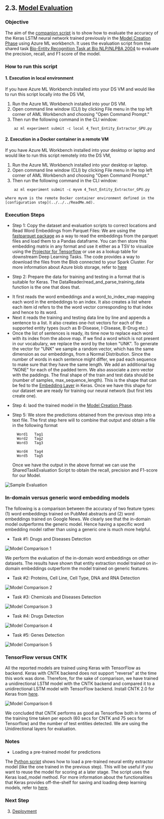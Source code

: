 ## 2.3. [Model Evaluation](4_Test_Entity_Extractor_GPU.py)

### Objective

The aim of the [companion script](4_Test_Entity_Extractor_GPU.py) is to show how to evaluate the accuracy of the Keras LSTM neural network trained previously in the [Model Creation Phase](02_modeling/02_model_creation/ReadMe.md) using Azure ML workbench. It uses the evaluation script from the shared task [Bio-Entity Recognition Task at Bio NLP/NLPBA 2004](http://www.nactem.ac.uk/tsujii/GENIA/ERtask/report.html) to evaluate the precision, recall, and F1 score of the model. 

### How to run this script

#### 1. Execution in local environment 
If you have Azure ML Workbench installed into your DS VM and would like to run this script locally into the DS VM, 
1. Run the Azure ML Workbench installed into your DS VM.
2. Open command line window (CLI) by clicking File menu in the top left corner of AML Workbench and choosing "Open Command Prompt." 
3. Then run the following command in the CLI window:
```
    az ml experiment submit -c local 4_Test_Entity_Extractor_GPU.py   
``` 

#### 2. Execution in a Docker container in a remote VM
If you have Azure ML Workbench installed into your desktop or laptop and would like to run this script remotely into the DS VM, 
1. Run the Azure ML Workbench installed into your desktop or laptop.
2. Open command line window (CLI) by clicking File menu in the top left corner of AML Workbench and choosing "Open Command Prompt." 
3. Then run the following command in the CLI window:
```
    az ml experiment submit -c myvm 4_Test_Entity_Extractor_GPU.py   
```
    where myvm is the remote Docker container environment defined in the [configuration step](../../../ReadMe.md).

### Execution Steps 

 * Step 1: Copy the dataset and evaluation scripts to correct locations and Read Word Embeddings from Parquet Files:
We are using the [fastparquet package](https://pypi.python.org/pypi/fastparquet) as a way to read the embeddings from the parquet files and load them to a Pandas dataframe. You can then store this embedding matrix 
in any format and use it either as a TSV to visualize using the [Projector for Tensorflow](http://projector.tensorflow.org/) or use as a lookup table for downstream Deep Learning Tasks. The code provides a way to download the files from the Blob connected to your Spark Cluster. For more information about Azure blob storage, refer to [here](https://docs.microsoft.com/en-us/azure/storage/storage-dotnet-how-to-use-blobs)

* Step 2: Prepare the data for training and testing in a format that is suitable for Keras. The DataReader/read_and_parse_training_data function is the one that does that.
 - It first reads the word embeddings and a word_to_index_map mapping each word in the embeddings to an index. It also creates a list where each item id refers to the the word vector corresponding to that index and hence to its word.
 - Next it reads the training and testing data line by line and appends a sentence to a list. It also creates one-hot vectors for each of the supported entity types (such as B-Disease, I-Disease, B-Drug etc.)
 - Once the list of sentences is ready, its time now to replace each word with its index from the above map. If we find a word which is not present in our vocabulary, we replace the word by the token "UNK".
 To generate the vector for "UNK" we sample a random vector, which has the same dimension as our embeddings, from a Normal Distribution. Since the number of words in each sentence might differ, we pad each sequence 
 to make sure that they have the same length. We add an additional tag "NONE" for each of the padded term. We also associate a zero vector with the paddings. The final shape of the train and test data should be (number of samples, max_sequence_length). This is the shape that can be fed to the [Embedding Layer](https://keras.io/layers/embeddings/) in Keras. Once we have this shape for our dataset we are ready for training our neural network (but first lets create one).
 
 * Step 4: laod the trained model in the [Model Creation Phase](02_modeling/02_model_creation/ReadMe.md).

* Step 5: We store the predictions obtained from the previous step into a text file. The first step here will to combine that output and obtain a file in the 
following format

        Word1   Tag1
        Word2   Tag2
        Word3   Tag3

        Word4   Tag4
        Word5   Tag5

   Once we have the output in the above format we can use the SharedTaskEvaluation Script to obtain the recall, precision and F1-score for our Model.

![Sample Evaluation](../../../docs/images/evaluation-sample.png)

### In-domain versus generic word embedding models

The following is a comparison between the accuracy of two feature types: (1) word embeddings trained on PubMed abstracts and (2) word embeddings trained on Google News. We clearly see that the in-domain model outperforms the generic model. Hence having a specific word embedding model rather than using a generic one is much more helpful. 

* Task #1: Drugs and Diseases Detection

![Model Comparison 1](../../../docs/images/mc1.png)

We perform the evaluation of the in-domain word embeddings on other datasets. The results have shown that entity extraction model trained on in-domain embeddings outperform the model trained on generic features. 

* Task #2: Proteins, Cell Line, Cell Type, DNA and RNA Detection

![Model Comparison 2](../../../docs/images/mc2.png)

* Task #3: Chemicals and Diseases Detection

![Model Comparison 3](../../../docs/images/mc3.png)

* Task #4: Drugs Detection

![Model Comparison 4](../../../docs/images/mc4.png)

* Task #5: Genes Detection

![Model Comparison 5](../../../docs/images/mc5.png)

### TensorFlow versus CNTK
All the reported models are trained using Keras with TensorFlow as backend. Keras with CNTK backend does not support "reverse" at the time this work was done. Therefore, for the sake of comparison, we have trained a unidirectional LSTM model with the CNTK backend and compared it to a unidirectional LSTM model with TensorFlow backend. Install CNTK 2.0 for Keras from [here](https://docs.microsoft.com/en-us/cognitive-toolkit/using-cntk-with-keras). 

![Model Comparison 6](../../../docs/images/mc6.png)

We concluded that CNTK performs as good as Tensorflow both in terms of the training time taken per epoch (60 secs for CNTK and 75 secs for Tensorflow) and the number of test entities detected. We are using the Unidirectional layers for evaluation.

### Notes

* Loading a pre-trained model for predictions

The [Python script](4_Test_Entity_Extractor_GPU.py) shows how to load a pre-trained neural entity extractor model (like the one trained in the previous step). This will be useful if you want to reuse the model 
for scoring at a later stage. The script uses the Keras load_model method. For more information about the functionalities that Keras provides
off-the-shelf for saving and loading deep learning models, refer to [here](https://keras.io/getting-started/faq/#how-can-i-save-a-keras-model).


### Next Step
3. [Deployment](./code/03_deployment/ReadMe.md)

